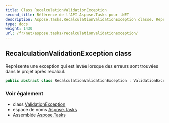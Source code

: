 ```yaml
---
title: Class RecalculationValidationException
second_title: Référence de l'API Aspose.Tasks pour .NET
description: Aspose.Tasks.RecalculationValidationException classe. Représente une exception qui est levée lorsque des erreurs sont trouvées dans le projet après recalcul.
type: docs
weight: 1430
url: /fr/net/aspose.tasks/recalculationvalidationexception/
---
```

## RecalculationValidationException class

Représente une exception qui est levée lorsque des erreurs sont trouvées dans le projet après recalcul.

```csharp
public abstract class RecalculationValidationException : ValidationException
```

### Voir également

* class [ValidationException](../validationexception/)
* espace de noms [Aspose.Tasks](../../aspose.tasks/)
* Assemblée [Aspose.Tasks](../../)


